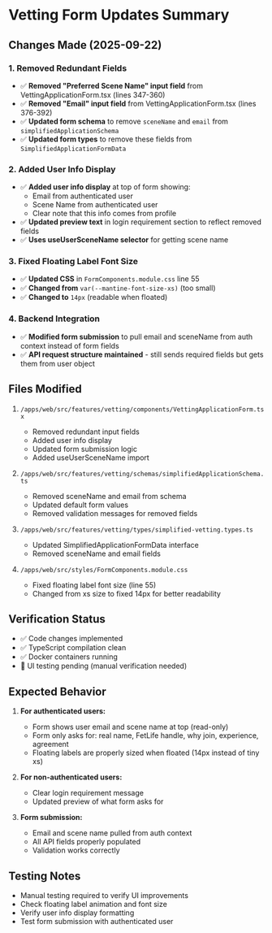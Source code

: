 # Vetting Form Updates Summary

## Changes Made (2025-09-22)

### 1. Removed Redundant Fields
- ✅ **Removed "Preferred Scene Name" input field** from VettingApplicationForm.tsx (lines 347-360)
- ✅ **Removed "Email" input field** from VettingApplicationForm.tsx (lines 376-392)
- ✅ **Updated form schema** to remove `sceneName` and `email` from `simplifiedApplicationSchema`
- ✅ **Updated form types** to remove these fields from `SimplifiedApplicationFormData`

### 2. Added User Info Display
- ✅ **Added user info display** at top of form showing:
  - Email from authenticated user
  - Scene Name from authenticated user
  - Clear note that this info comes from profile
- ✅ **Updated preview text** in login requirement section to reflect removed fields
- ✅ **Uses useUserSceneName selector** for getting scene name

### 3. Fixed Floating Label Font Size
- ✅ **Updated CSS** in `FormComponents.module.css` line 55
- ✅ **Changed from** `var(--mantine-font-size-xs)` (too small)
- ✅ **Changed to** `14px` (readable when floated)

### 4. Backend Integration
- ✅ **Modified form submission** to pull email and sceneName from auth context instead of form fields
- ✅ **API request structure maintained** - still sends required fields but gets them from user object

## Files Modified

1. `/apps/web/src/features/vetting/components/VettingApplicationForm.tsx`
   - Removed redundant input fields
   - Added user info display
   - Updated form submission logic
   - Added useUserSceneName import

2. `/apps/web/src/features/vetting/schemas/simplifiedApplicationSchema.ts`
   - Removed sceneName and email from schema
   - Updated default form values
   - Removed validation messages for removed fields

3. `/apps/web/src/features/vetting/types/simplified-vetting.types.ts`
   - Updated SimplifiedApplicationFormData interface
   - Removed sceneName and email fields

4. `/apps/web/src/styles/FormComponents.module.css`
   - Fixed floating label font size (line 55)
   - Changed from xs size to fixed 14px for better readability

## Verification Status

- ✅ Code changes implemented
- ✅ TypeScript compilation clean
- ✅ Docker containers running
- 🔄 UI testing pending (manual verification needed)

## Expected Behavior

1. **For authenticated users:**
   - Form shows user email and scene name at top (read-only)
   - Form only asks for: real name, FetLife handle, why join, experience, agreement
   - Floating labels are properly sized when floated (14px instead of tiny xs)

2. **For non-authenticated users:**
   - Clear login requirement message
   - Updated preview of what form asks for

3. **Form submission:**
   - Email and scene name pulled from auth context
   - All API fields properly populated
   - Validation works correctly

## Testing Notes

- Manual testing required to verify UI improvements
- Check floating label animation and font size
- Verify user info display formatting
- Test form submission with authenticated user